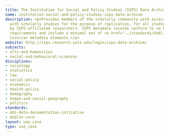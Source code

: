 ```yaml
---
title: The Institution for Social and Policy Studies (ISPS) Data Archive
name: institution-social-and-policy-studies-isps-data-archive
description: <p>Provides members of the scholarly community with access to files associated
  with scholarly studies for the purpose of replication, for all studies conducted
  by ISPS-affiliated researchers. ISPS metadata records conform to <a href="../standards/ddi-data-documentation-initiative.html">DDI</a>
  requirements and include a minimal set of <a href="../standards/dublin-core.html">Dublin
  Core</a> metadata elements.</p>
website: http://isps.research.yale.edu/login/isps-data-archive/
subjects:
- arts-and-humanities
- social-and-behavioral-sciences
disciplines:
- sociology
- statistics
- law
- social-policy
- economics
- health-policy
- demography
- human-and-social-geography
- politics
standards:
- ddi-data-documentation-initiative
- dublin-core
layout: use_case
type: use_case
---
```


